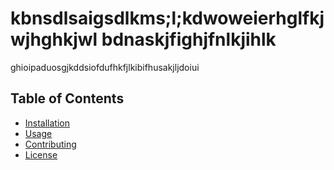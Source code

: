 # kbnsdlsaigsdlkms;l;kdwoweierhglfkjwjhghkjwl bdnaskjfighjfnlkjihlk
ghioipaduosgjkddsiofdufhkfjlkibifhusakjljdoiui

## Table of Contents

- [Installation](#installation)
- [Usage](#usage)
- [Contributing](#contributing)
- [License](#license)

